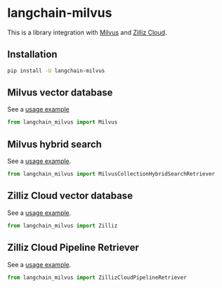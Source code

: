 # langchain-milvus

This is a library integration with [Milvus](https://milvus.io/) and [Zilliz Cloud](https://zilliz.com/cloud).

## Installation

```bash
pip install -U langchain-milvus
```

## Milvus vector database

See a [usage example](https://python.langchain.com/docs/integrations/vectorstores/milvus/)

```python
from langchain_milvus import Milvus
```

## Milvus hybrid search

See a [usage example](https://python.langchain.com/docs/integrations/retrievers/milvus_hybrid_search/).

```python
from langchain_milvus import MilvusCollectionHybridSearchRetriever
```


## Zilliz Cloud vector database

See a [usage example](https://python.langchain.com/docs/integrations/vectorstores/zilliz/).

```python
from langchain_milvus import Zilliz
```

## Zilliz Cloud Pipeline Retriever

See a [usage example](https://python.langchain.com/docs/integrations/retrievers/zilliz_cloud_pipeline).

```python
from langchain_milvus import ZillizCloudPipelineRetriever
```